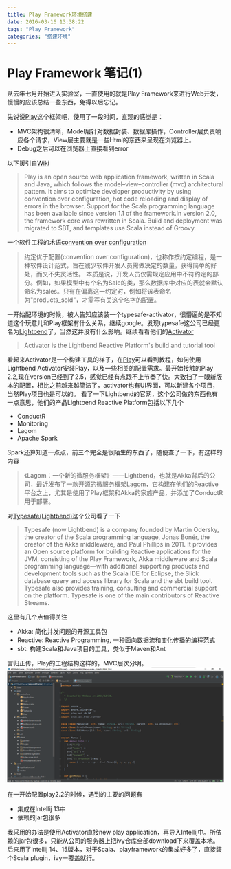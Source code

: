 ```yaml
---
title: Play Framework环境搭建
date: 2016-03-16 13:38:22
tags: "Play Framework"
categories: "搭建环境"
---
```


# Play Framework 笔记(1)

从去年七月开始进入实验室，一直使用的就是Play Framework来进行Web开发，慢慢的应该总结一些东西，免得以后忘记。

先说说[Play](https://www.playframework.com/)这个框架吧，使用了一段时间，直观的感觉是：

* MVC架构很清晰，Model层针对数据封装、数据库操作，Controller层负责响应各个请求，View层主要就是一些Html的东西来呈现在浏览器上。
* Debug之后可以在浏览器上直接看到error

以下援引自[Wiki](https://en.wikipedia.org/wiki/Play_Framework)
> Play is an open source web application framework, written in Scala and Java, which follows the model–view–controller (mvc) architectural pattern. It aims to optimize developer productivity by using convention over configuration, hot code reloading and display of errors in the browser.
> Support for the Scala programming language has been available since version 1.1 of the framework.In version 2.0, the framework core was rewritten in Scala. Build and deployment was migrated to SBT, and templates use Scala instead of Groovy.

一个软件工程的术语[convention over configuration](https://en.wikipedia.org/wiki/Convention_over_configuration)
> 约定优于配置(convention over configuration)，也称作按约定编程，是一种软件设计范式，旨在减少软件开发人员需做决定的数量，获得简单的好处，而又不失灵活性。
> 本质是说，开发人员仅需规定应用中不符约定的部分。例如，如果模型中有个名为Sale的类，那么数据库中对应的表就会默认命名为sales。只有在偏离这一约定时，例如将该表命名为"products_sold"，才需写有关这个名字的配置。

一开始配环境的时候，被人告知应该装一个typesafe-activator，很懵逼的是不知道这个玩意儿和Play框架有什么关系，继续google。发现typesafe这公司已经更名为[Lightbend](https://www.lightbend.com/)了，当然这并没有什么影响。继续看看他们的[Activator](https://www.lightbend.com/activator/download)
> Activator is the Lightbend Reactive Platform's build and tutorial tool

看起来Activator是一个构建工具的样子，在[Play](https://www.playframework.com/documentation/2.5.x/Installing)可以看到教程，如何使用Lightbend Activator安装Play，以及一些相关的配置需求。最开始接触的Play 2.2,现在version已经到了2.5，感觉已经有点跟不上节奏了快。大致扫了一眼新版本的配置，相比之前越来越简洁了，activator也有UI界面，可以新建各个项目，当然Play项目也是可以的。
看了一下Lightbend的官网，这个公司做的东西也有一点意思，他们的产品Lightbend Reactive Platform包括以下几个

+ ConductR
+ Monitoring
+ Lagom
+ Apache Spark

Spark还算知道一点点，前三个完全是很陌生的东西了，随便查了一下，有这样的内容

> 《Lagom：一个新的微服务框架》——Lightbend，也就是Akka背后的公司，最近发布了一款开源的微服务框架Lagom，它构建在他们的Reactive平台之上，尤其是使用了Play框架和Akka的家族产品，并添加了ConductR用于部署。

对[Typesafe(Lightbend)](https://en.wikipedia.org/wiki/Typesafe_Inc.)这个公司看了一下

> Typesafe (now Lightbend) is a company founded by Martin Odersky, the creator of the Scala programming language, Jonas Bonér, the creator of the Akka middleware, and Paul Phillips in 2011. It provides an Open source platform for building Reactive applications for the JVM, consisting of the Play Framework, Akka middleware and Scala programming language—with additional supporting products and development tools such as the Scala IDE for Eclipse, the Slick database query and access library for Scala and the sbt build tool. Typesafe also provides training, consulting and commercial support on the platform.
> Typesafe is one of the main contributors of Reactive Streams.

这里有几个点值得关注

+ Akka: 简化并发问题的开源工具包
+ Reactive: Reactive Programming, 一种面向数据流和变化传播的编程范式
+ sbt: 构建Scala和Java项目的工具，类似于Maven和Ant

言归正传，Play的工程结构这样的，MVC层次分明。
![“play”](/images/play1.png)

在一开始配置play2.2的时候，遇到的主要的问题有

+ 集成在Intellij 13中
+ 依赖的jar包很多

我采用的办法是使用Activator直接new play application，再导入Intellij中。所依赖的jar包很多，只能从公司的服务器上把ivy仓库全部download下来覆盖本地。
后来用了intellij 14、15版本，对于Scala、playframework的集成好多了，直接装个Scala plugin，ivy一覆盖就行。